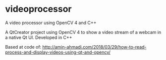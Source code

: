 # videoprocessor
A video processor using OpenCV 4 and C++

A QtCreator project using OpenCV 4 to show a video stream of a webcam in a native Qt UI.
Developed in C++

Based at code of:
http://amin-ahmadi.com/2018/03/29/how-to-read-process-and-display-videos-using-qt-and-opencv/

